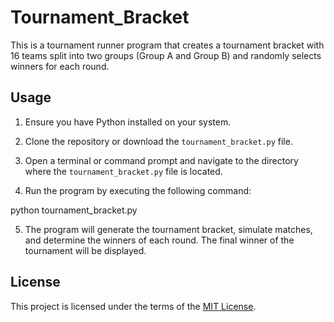 # Tournament_Bracket

This is a tournament runner program that creates a tournament bracket with 16 teams split into two groups (Group A and Group B) and randomly selects winners for each round.

## Usage

1. Ensure you have Python installed on your system.

2. Clone the repository or download the `tournament_bracket.py` file.

3. Open a terminal or command prompt and navigate to the directory where the `tournament_bracket.py` file is located.

4. Run the program by executing the following command:

python tournament_bracket.py

5. The program will generate the tournament bracket, simulate matches, and determine the winners of each round. The final winner of the tournament will be displayed.

## License

This project is licensed under the terms of the [MIT License](LICENSE).


